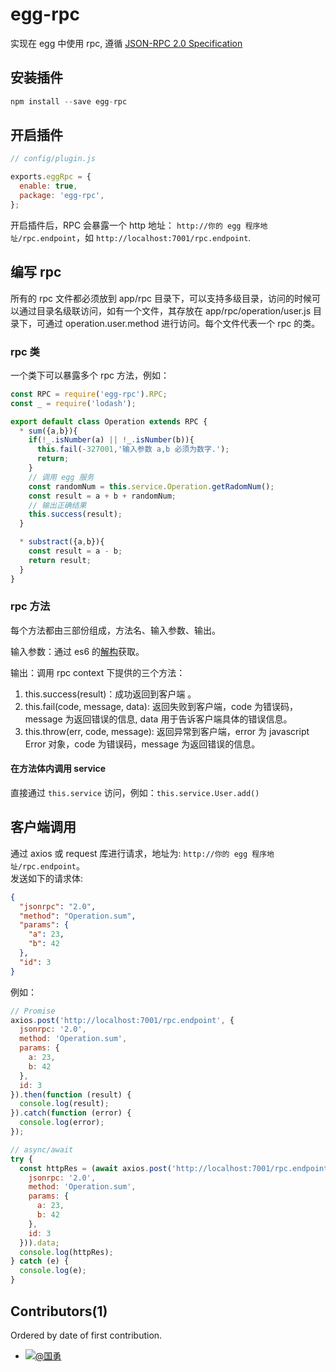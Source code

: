 egg-rpc
=====

实现在 egg 中使用 rpc, 遵循 [JSON-RPC 2.0 Specification](http://www.jsonrpc.org/specification)

## 安装插件
``` js
npm install --save egg-rpc
```

## 开启插件

```js
// config/plugin.js

exports.eggRpc = {
  enable: true,
  package: 'egg-rpc',
};
```

开启插件后，RPC 会暴露一个 http 地址： `http://你的 egg 程序地址/rpc.endpoint`，如 `http://localhost:7001/rpc.endpoint`.

## 编写 rpc
所有的 rpc 文件都必须放到 app/rpc 目录下，可以支持多级目录，访问的时候可以通过目录名级联访问，如有一个文件，其存放在 app/rpc/operation/user.js 目录下，可通过 operation.user.method 进行访问。每个文件代表一个 rpc 的类。

### rpc 类
一个类下可以暴露多个 rpc 方法，例如：

``` js
const RPC = require('egg-rpc').RPC;
const _ = require('lodash');

export default class Operation extends RPC {
  * sum({a,b}){
    if(!_.isNumber(a) || !_.isNumber(b)){
      this.fail(-327001,'输入参数 a,b 必须为数字.');
      return;
    }
    // 调用 egg 服务
    const randomNum = this.service.Operation.getRadomNum();
    const result = a + b + randomNum;
    // 输出正确结果
    this.success(result);
  }

  * substract({a,b}){
    const result = a - b;
    return result;
  }
}

```

### rpc 方法
每个方法都由三部份组成，方法名、输入参数、输出。

输入参数：通过 es6 的[解构](https://developer.mozilla.org/zh-CN/docs/Web/JavaScript/Reference/Operators/Destructuring_assignment)获取。

输出：调用 rpc context 下提供的三个方法：
1. this.success(result)：成功返回到客户端 。
2. this.fail(code, message, data): 返回失败到客户端，code 为错误码，message 为返回错误的信息, data 用于告诉客户端具体的错误信息。
3. this.throw(err, code, message): 返回异常到客户端，error 为 javascript Error 对象，code 为错误码，message 为返回错误的信息。

#### 在方法体内调用 service
直接通过 `this.service` 访问，例如：`this.service.User.add()`

## 客户端调用
通过 axios 或 request 库进行请求，地址为: `http://你的 egg 程序地址/rpc.endpoint`。  
发送如下的请求体:
```json
{
  "jsonrpc": "2.0",
  "method": "Operation.sum",
  "params": {
    "a": 23,
    "b": 42
  },
  "id": 3
}
```
例如：
``` js
// Promise
axios.post('http://localhost:7001/rpc.endpoint', {
  jsonrpc: '2.0',
  method: 'Operation.sum',
  params: {
    a: 23,
    b: 42
  },
  id: 3
}).then(function (result) {
  console.log(result);
}).catch(function (error) {
  console.log(error);
});

// async/await
try {
  const httpRes = (await axios.post('http://localhost:7001/rpc.endpoint', {
    jsonrpc: '2.0',
    method: 'Operation.sum',
    params: {
      a: 23,
      b: 42
    },
    id: 3
  })).data;
  console.log(httpRes);
} catch (e) {
  console.log(e);
}
```

## Contributors(1)

Ordered by date of first contribution.

- [![](https://work.alibaba-inc.com/photo/131354.20x20.jpg)@国勇](http://ygyblog.com)  
